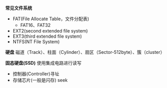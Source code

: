 
**常见文件系统**
  - FAT(File Allocate Table，文件分配表)
	  - FAT16、FAT32
 - EXT2(second extended file system)
 - EXT3(third extended file system)
 - NTFS(NT File System)

**硬盘**
  磁道（Track）、柱面（Cylinder）、扇区（Sector-512byte）、簇（cluster）

**固态硬盘(SSD)**
  使用集成电路进行读写
  - 控制器(Controller)寻址
  - 存储芯片(一般是闪存)
seek
